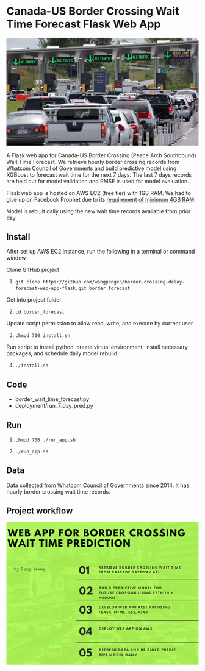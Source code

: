 # Canada-US Border Crossing Wait Time Forecast Flask Web App
![image](./deployment/static/border-crossing-web-app1.png)

A Flask web app for Canada-US Border Crossing (Peace Arch Southbound) Wait Time Forecast.
We retrieve hourly border crossing records from [Whatcom Council of Governments](http://www.cascadegatewaydata.com/Crossing/)
and build predictive model using XGBoost to forecast wait time for the next 7 days. The last 7 days records 
are held out for model validation and RMSE is used for model evaluation.

Flask web app is hosted on AWS EC2 (free tier) with 1GB RAM. We had to give up on Facebook Prophet
due to its [requirement of minimum 4GB RAM](https://facebook.github.io/prophet/docs/installation.html).

Model is rebuilt daily using the new wait time records available from prior day.

## Install

After set up AWS EC2 instance, run the following in a terminal or command window

Clone GitHub project

1. ```git clone https://github.com/wangpengcn/border-crossing-delay-forecast-web-app-flask.git border_forecast```

Get into project folder

2. ```cd border_forecast```

Update script permission to allow read, write, and execute by current user

3. ```chmod 700 install.sh ```

Run script to install python, create virtual environment, install necessary packages, and schedule daily model rebuild

4. ```./install.sh```

## Code
- border_wait_time_forecast.py
- deployment/run_7_day_pred.py

## Run

1. ```chmod 700 ./run_app.sh ```

2. ```./run_app.sh```

## Data
Data collected from [Whatcom Council of Governments](http://www.cascadegatewaydata.com/Crossing/) since 2014.
It has hourly border crossing wait time records.

## Project workflow
![image](./deployment/static/web-app-border-crossing-workflow.png)
